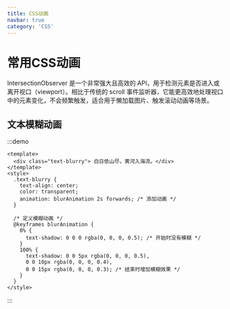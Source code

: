 ```yaml
---
title: CSS动画
navbar: true
category: 'CSS'
---
```



# 常用CSS动画

IntersectionObserver 是一个非常强大且高效的 API，用于检测元素是否进入或离开视口（viewport）。相比于传统的 scroll 事件监听器，它能更高效地处理视口中的元素变化，不会频繁触发，适合用于懒加载图片、触发滚动动画等场景。


## 文本模糊动画

:::demo
```vue 
<template>
  <div class="text-blurry"> 白日依山尽，黄河入海流。</div>
</template>
<style>
  .text-blurry {
    text-align: center;
    color: transparent;
    animation: blurAnimation 2s forwards; /* 添加动画 */
  }

  /* 定义模糊动画 */
  @keyframes blurAnimation {
    0% {
      text-shadow: 0 0 0 rgba(0, 0, 0, 0.5); /* 开始时没有模糊 */
    }
    100% {
      text-shadow: 0 0 5px rgba(0, 0, 0, 0.5),
      0 0 10px rgba(0, 0, 0, 0.4),
      0 0 15px rgba(0, 0, 0, 0.3); /* 结束时增加模糊效果 */
    }
  }
</style>
```
:::
